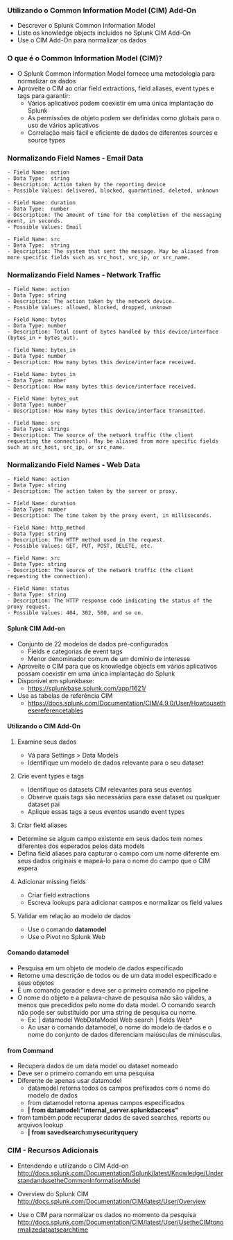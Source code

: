 

### Utilizando o Common Information Model (CIM) Add-On

* Descrever o Splunk Common Information Model
* Liste os knowledge objects incluídos no Splunk CIM Add-On
* Use o CIM Add-On para normalizar os dados

### O que é o Common Information Model (CIM)?
* O Splunk Common Information Model fornece uma metodologia para normalizar os dados
* Aproveite o CIM ao criar field extractions, field aliases, event types e tags para garantir:
    - Vários aplicativos podem coexistir em uma única implantação do Splunk
    - As permissões de objeto podem ser definidas como globais para o uso de vários aplicativos
    - Correlação mais fácil e eficiente de dados de diferentes sources e source types

### Normalizando Field Names - Email Data
    - Field Name: action
    - Data Type:  string
    - Description: Action taken by the reporting device
    - Possible Values: delivered, blocked, quarantined, deleted, unknown

    - Field Name: duration
    - Data Type:  number
    - Description: The amount of time for the completion of the messaging event, in seconds.
    - Possible Values: Email

    - Field Name: src
    - Data Type:  string
    - Description: The system that sent the message. May be aliased from more specific fields such as src_host, src_ip, or src_name.	

### Normalizando Field Names - Network Traffic
    - Field Name: action
    - Data Type: string
    - Description: The action taken by the network device.	
    - Possible Values: allowed, blocked, dropped, unknown

    - Field Name: bytes
    - Data Type: number
    - Description: Total count of bytes handled by this device/interface (bytes_in + bytes_out).	
	
    - Field Name: bytes_in
    - Data Type: number
    - Description: How many bytes this device/interface received.
	
    - Field Name: bytes_in
    - Data Type: number
    - Description: How many bytes this device/interface received.

    - Field Name: bytes_out
    - Data Type: number
    - Description: How many bytes this device/interface transmitted.

    - Field Name: src
    - Data Type: strings
    - Description: The source of the network traffic (the client requesting the connection). May be aliased from more specific fields such as src_host, src_ip, or src_name.	

### Normalizando Field Names - Web Data
    - Field Name: action
    - Data Type: string
    - Description: The action taken by the server or proxy.	

    - Field Name: duration
    - Data Type: number
    - Description: The time taken by the proxy event, in milliseconds.	

    - Field Name: http_method
    - Data Type: string
    - Description: The HTTP method used in the request.
    - Possible Values: GET, PUT, POST, DELETE, etc.

    - Field Name: src
    - Data Type: string
    - Description: The source of the network traffic (the client requesting the connection). 

    - Field Name: status
    - Data Type: string
    - Description: The HTTP response code indicating the status of the proxy request.
    - Possible Values: 404, 302, 500, and so on.

#### Splunk CIM Add-on
* Conjunto de 22 modelos de dados pré-configurados
    - Fields e categorias de event tags
    - Menor denominador comum de um domínio de interesse
* Aproveite o CIM para que os knowledge objects em vários aplicativos possam coexistir em uma única implantação do Splunk
* Disponível em splunkbase:
    - https://splunkbase.splunk.com/app/1621/
* Use as tabelas de referência CIM
    - https://docs.splunk.com/Documentation/CIM/4.9.0/User/Howtousethesereferencetables

#### Utilizando o CIM Add-On
1. Examine seus dados
    - Vá para Settings > Data Models
    - Identifique um modelo de dados relevante para o seu dataset

2. Crie event types e tags
    - Identifique os datasets CIM relevantes para seus eventos
    - Observe quais tags são necessárias para esse dataset ou qualquer dataset pai
    - Aplique essas tags a seus eventos usando event types

3. Criar field aliases
- Determine se algum campo existente em seus dados tem nomes diferentes dos esperados pelos data models
- Defina field aliases para capturar o campo com um nome diferente em seus dados originais e mapeá-lo para o nome do campo que o CIM espera

4. Adicionar missing fields
    - Criar field extractions
    - Escreva lookups para adicionar campos e normalizar os field values

5. Validar em relação ao modelo de dados
    - Use o comando **datamodel**
    - Use o Pivot no Splunk Web

#### Comando datamodel
* Pesquisa em um objeto de modelo de dados especificado
* Retorne uma descrição de todos ou de um data model especificado e seus objetos
* É um comando gerador e deve ser o primeiro comando no pipeline
* O nome do objeto e a palavra-chave de pesquisa não são válidos, a menos que precedidos pelo nome do data model. O comando search não pode ser substituído por uma string de pesquisa ou nome.
    - Ex: | datamodel WebDataModel Web search | fields Web*
    - Ao usar o comando datamodel, o nome do modelo de dados e o nome do conjunto de dados diferenciam maiúsculas de minúsculas.

#### from Command
* Recupera dados de um data model ou dataset nomeado
* Deve ser o primeiro comando em uma pesquisa
* Diferente de apenas usar datamodel
    - datamodel retorna todos os campos prefixados com o nome do modelo de dados
    - from datamodel retorna apenas campos especificados
    - **| from datamodel:"internal_server.splunkdaccess"**
* from também pode recuperar dados de saved searches, reports ou arquivos lookup
    - **| from savedsearch:mysecurityquery**

### CIM - Recursos Adicionais
* Entendendo e utilizando o CIM Add-on
http://docs.splunk.com/Documentation/Splunk/latest/Knowledge/UnderstandandusetheCommonInformationModel

* Overview do Splunk CIM
http://docs.splunk.com/Documentation/CIM/latest/User/Overview

* Use o CIM para normalizar os dados no momento da pesquisa
http://docs.splunk.com/Documentation/CIM/latest/User/UsetheCIMtonormalizedataatsearchtime
